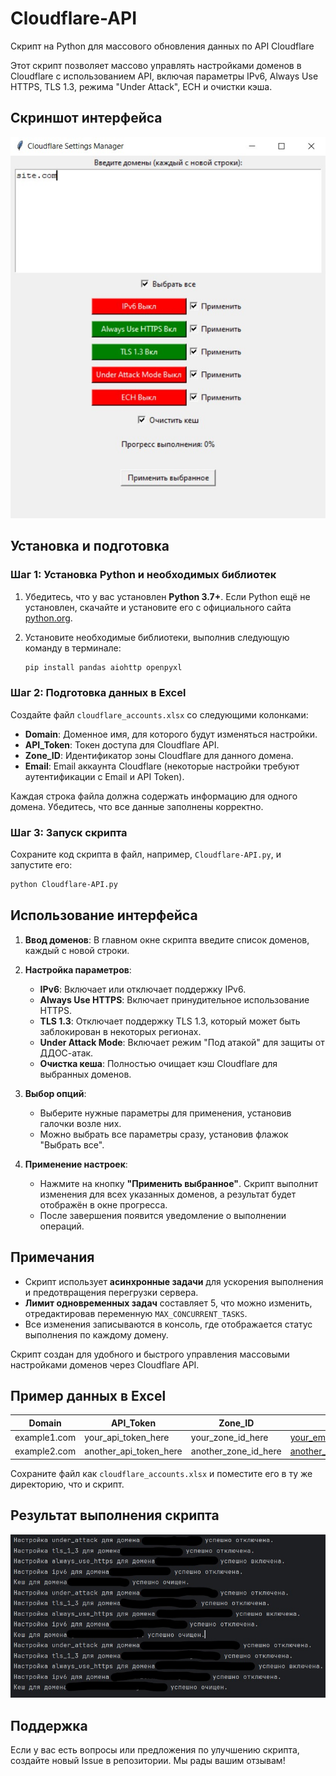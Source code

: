 # Cloudflare-API
Скрипт на Python для массового обновления данных по API Cloudflare

Этот скрипт позволяет массово управлять настройками доменов в Cloudflare с использованием API, включая параметры IPv6, Always Use HTTPS, TLS 1.3, режима "Under Attack", ECH и очистки кэша.

## Скриншот интерфейса

![Скриншот интерфейса](ECH.jpg)

## Установка и подготовка

### Шаг 1: Установка Python и необходимых библиотек

1. Убедитесь, что у вас установлен **Python 3.7+**. Если Python ещё не установлен, скачайте и установите его с официального сайта [python.org](https://www.python.org/downloads/).
2. Установите необходимые библиотеки, выполнив следующую команду в терминале:

    ```bash
    pip install pandas aiohttp openpyxl
    ```

### Шаг 2: Подготовка данных в Excel

Создайте файл `cloudflare_accounts.xlsx` со следующими колонками:
- **Domain**: Доменное имя, для которого будут изменяться настройки.
- **API_Token**: Токен доступа для Cloudflare API.
- **Zone_ID**: Идентификатор зоны Cloudflare для данного домена.
- **Email**: Email аккаунта Cloudflare (некоторые настройки требуют аутентификации с Email и API Token).

Каждая строка файла должна содержать информацию для одного домена. Убедитесь, что все данные заполнены корректно.

### Шаг 3: Запуск скрипта

Сохраните код скрипта в файл, например, `Cloudflare-API.py`, и запустите его:

```bash
python Cloudflare-API.py
```

## Использование интерфейса

1. **Ввод доменов**: В главном окне скрипта введите список доменов, каждый с новой строки.

2. **Настройка параметров**:
    - **IPv6**: Включает или отключает поддержку IPv6.
    - **Always Use HTTPS**: Включает принудительное использование HTTPS.
    - **TLS 1.3**: Отключает поддержку TLS 1.3, который может быть заблокирован в некоторых регионах.
    - **Under Attack Mode**: Включает режим "Под атакой" для защиты от ДДОС-атак.
    - **Очистка кеша**: Полностью очищает кэш Cloudflare для выбранных доменов.

3. **Выбор опций**:
    - Выберите нужные параметры для применения, установив галочки возле них.
    - Можно выбрать все параметры сразу, установив флажок "Выбрать все".

4. **Применение настроек**:
    - Нажмите на кнопку **"Применить выбранное"**. Скрипт выполнит изменения для всех указанных доменов, а результат будет отображён в окне прогресса.
    - После завершения появится уведомление о выполнении операций.

## Примечания

- Скрипт использует **асинхронные задачи** для ускорения выполнения и предотвращения перегрузки сервера.
- **Лимит одновременных задач** составляет 5, что можно изменить, отредактировав переменную `MAX_CONCURRENT_TASKS`.
- Все изменения записываются в консоль, где отображается статус выполнения по каждому домену.

Скрипт создан для удобного и быстрого управления массовыми настройками доменов через Cloudflare API.

## Пример данных в Excel

| Domain         | API_Token             | Zone_ID              | Email                  |
|----------------|-----------------------|----------------------|------------------------|
| example1.com   | your_api_token_here   | your_zone_id_here    | your_email@example.com |
| example2.com   | another_api_token_here| another_zone_id_here | another_email@example.com |

Сохраните файл как `cloudflare_accounts.xlsx` и поместите его в ту же директорию, что и скрипт.

## Результат выполнения скрипта

![Скриншот интерфейса](Cloudflare-API-result.jpg)

## Поддержка

Если у вас есть вопросы или предложения по улучшению скрипта, создайте новый Issue в репозитории. Мы рады вашим отзывам!
